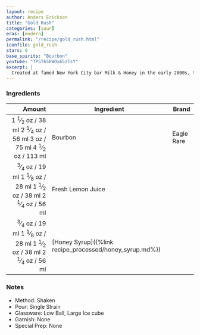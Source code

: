 ```yaml
---
layout: recipe
author: Anders Erickson
title: "Gold Rush"
categories: [sour]
eras: [modern]
permalink: "/recipe/gold_rush.html"
iconfile: gold_rush
stars: 0
base_spirits: "Bourbon"
youtube: "TP5T65EWOx65zTsY"
excerpt: |
  Created at famed New York City bar Milk & Honey in the early 2000s, this drink's combination of bourbon, lemon and honey became worldwide modern classic.
---
```


### Ingredients

|  Amount | Ingredient                                    | Brand      |
| ------: | --------------------------------------------- | ---------- |
|  <span class="onex active">1 <sup>1</sup>&frasl;<sub>2</sub> oz  / 38 ml</span> <span class="onehalfx">2 <sup>1</sup>&frasl;<sub>4</sub> oz  / 56 ml</span> <span class="twox">3 oz  / 75 ml</span> <span class="threex">4 <sup>1</sup>&frasl;<sub>2</sub> oz  / 113 ml</span>| Bourbon                                       | Eagle Rare |
| <span class="onex active"> <sup>3</sup>&frasl;<sub>4</sub> oz  / 19 ml</span> <span class="onehalfx">1 <sup>1</sup>&frasl;<sub>8</sub> oz  / 28 ml</span> <span class="twox">1 <sup>1</sup>&frasl;<sub>2</sub> oz  / 38 ml</span> <span class="threex">2 <sup>1</sup>&frasl;<sub>4</sub> oz  / 56 ml</span>| Fresh Lemon Juice                             |
| <span class="onex active"> <sup>3</sup>&frasl;<sub>4</sub> oz  / 19 ml</span> <span class="onehalfx">1 <sup>1</sup>&frasl;<sub>8</sub> oz  / 28 ml</span> <span class="twox">1 <sup>1</sup>&frasl;<sub>2</sub> oz  / 38 ml</span> <span class="threex">2 <sup>1</sup>&frasl;<sub>4</sub> oz  / 56 ml</span>| [Honey Syrup]({%link recipe_processed/honey_syrup.md%}) |

### Notes

- Method: Shaken
- Pour: Single Strain
- Glassware: Low Ball, Large Ice cube
- Garnish: None
- Special Prep: None

    
<script type="application/ld+json">
{
  "@context": "https://schema.org",
  "@type": "Recipe",
  "author": "{{ page.author }}",
  "description": "{{ page.excerpt }}",
  "image": "{% for ingredient in site.data[page.iconfile].images.ingredient limit: 1 %}{{ ingredient.url }}{% endfor %}",
  "recipeIngredient": [
    " 1.5 oz Bourbon                                      "],
  "name": "{{ page.title }}",
  "recipeInstructions": "
- Method: Shaken
- Pour: Single Strain
- Glassware: Low Ball, Large Ice cube
- Garnish: None
- Special Prep: None
",
  "recipeYield": "1 cocktail",
}
</script>

    